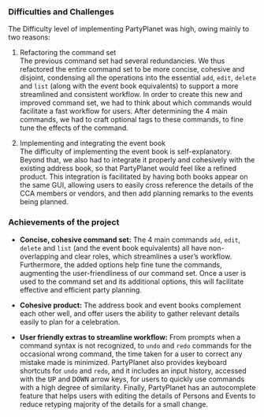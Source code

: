 ### Difficulties and Challenges

The Difficulty level of implementing PartyPlanet was high, owing mainly to two reasons:

1. Refactoring the command set<br>
The previous command set had several redundancies. We thus refactored the entire command set to be more concise, cohesive and disjoint, condensing all the operations into the essential `add`, `edit`, `delete` and `list` (along with the event book equivalents) to support a more streamlined and consistent workflow. In order to create this new and improved command set, we had to think about which commands would facilitate a fast workflow for users. After determining the 4 main commands, we had to craft optional tags to these commands, to fine tune the effects of the command.

2. Implementing and integrating the event book<br>
The difficulty of implementing the event book is self-explanatory. Beyond that, we also had to integrate it properly and cohesively with the existing address book, so that PartyPlanet would feel like a refined product. This integration is facilitated by having both books appear on the same GUI, allowing users to easily cross reference the details of the CCA members or vendors, and then add planning remarks to the events being planned.

### Achievements of the project

* **Concise, cohesive command set:** The 4 main commands `add`, `edit`, `delete` and `list` (and the event book equivalents) all have non-overlapping and clear roles, which streamlines a user’s workflow. Furthermore, the added options help fine tune the commands, augmenting the user-friendliness of our command set. Once a user is used to the command set and its additional options, this will facilitate effective and efficient party planning.

* **Cohesive product:** The address book and event books complement each other well, and offer users the ability to gather relevant details easily to plan for a celebration.

* **User friendly extras to streamline workflow:** From prompts when a command syntax is not recognized, to `undo` and `redo` commands for the occasional wrong command, the time taken for a user to correct any mistake made is minimized. PartyPlanet also provides keyboard shortcuts for `undo` and `redo`, and it includes an input history, accessed with the <kbd>UP</kbd> and <kbd>DOWN</kbd> arrow keys, for users to quickly use commands with a high degree of similarity. Finally, PartyPlanet has an autocomplete feature that helps users with editing the details of Persons and Events to reduce retyping majority of the details for a small change.
